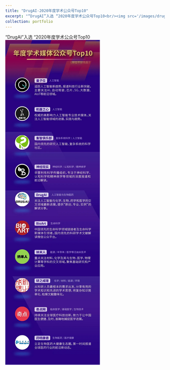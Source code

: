 ```yaml
---
title: "DrugAI-2020年度学术公众号Top10"
excerpt: "“DrugAI”入选 “2020年度学术公众号Top10<br/><img src='/images/drugai_2020_top10.png'>"
collection: portfolio
---
```



“DrugAI”入选 “2020年度学术公众号Top10<br/><img src='/images/drugai_2020_top10.png'>
